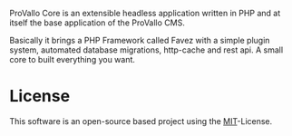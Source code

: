 ProVallo Core is an extensible headless application written in PHP and at itself the base application of the ProVallo CMS.

Basically it brings a PHP Framework called Favez with a simple plugin system, automated database migrations, http-cache and rest api. A small core to built everything you want.

# License
This software is an open-source based project using the [MIT](https://opensource.org/licenses/MIT)-License.